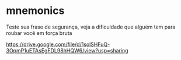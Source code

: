 # mnemonics
Teste sua frase de segurança, veja a dificuldade que alguém tem para roubar você em força bruta

https://drive.google.com/file/d/1solSHFuQ-3OpmP1uETAsEgFDL98hHQW6/view?usp=sharing
